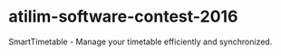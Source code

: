 # atilim-software-contest-2016
SmartTimetable - Manage your timetable efficiently and synchronized.
